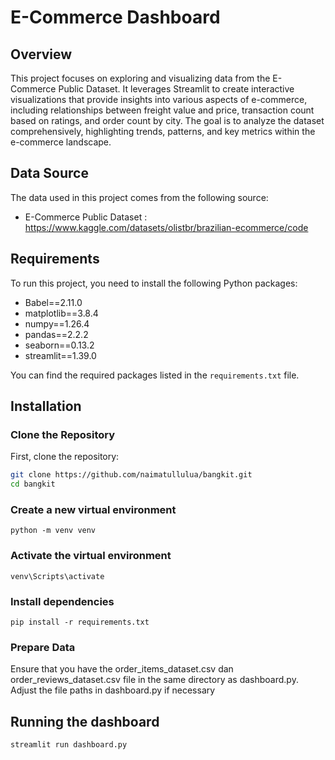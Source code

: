 # E-Commerce Dashboard

## Overview
This project focuses on exploring and visualizing data from the E-Commerce Public Dataset. It leverages Streamlit to create interactive visualizations that provide insights into various aspects of e-commerce, including relationships between freight value and price, transaction count based on ratings, and order count by city. The goal is to analyze the dataset comprehensively, highlighting trends, patterns, and key metrics within the e-commerce landscape.

## Data Source
The data used in this project comes from the following source:

- E-Commerce Public Dataset : https://www.kaggle.com/datasets/olistbr/brazilian-ecommerce/code 

## Requirements
To run this project, you need to install the following Python packages:

- Babel==2.11.0
- matplotlib==3.8.4
- numpy==1.26.4
- pandas==2.2.2
- seaborn==0.13.2
- streamlit==1.39.0

You can find the required packages listed in the `requirements.txt` file.

## Installation

### Clone the Repository
First, clone the repository:

```bash
git clone https://github.com/naimatullulua/bangkit.git
cd bangkit
```
### Create a new virtual environment
```
python -m venv venv
```
### Activate the virtual environment
```
venv\Scripts\activate
```
### Install dependencies
```
pip install -r requirements.txt
```
### Prepare Data
Ensure that you have the order_items_dataset.csv dan order_reviews_dataset.csv file in the same directory as dashboard.py. Adjust the file paths in dashboard.py if necessary
## Running the dashboard
```
streamlit run dashboard.py
```

